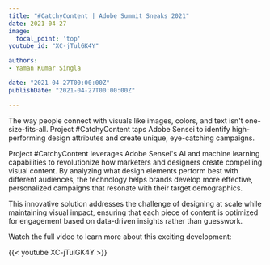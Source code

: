 ```yaml
---
title: "#CatchyContent | Adobe Summit Sneaks 2021"
date: 2021-04-27
image:
  focal_point: 'top'
youtube_id: "XC-jTulGK4Y"

authors:
- Yaman Kumar Singla

date: "2021-04-27T00:00:00Z"
publishDate: "2021-04-27T00:00:00Z"

---
```


The way people connect with visuals like images, colors, and text isn't one-size-fits-all. Project #CatchyContent taps Adobe Sensei to identify high-performing design attributes and create unique, eye-catching campaigns.

Project #CatchyContent leverages Adobe Sensei's AI and machine learning capabilities to revolutionize how marketers and designers create compelling visual content. By analyzing what design elements perform best with different audiences, the technology helps brands develop more effective, personalized campaigns that resonate with their target demographics.

This innovative solution addresses the challenge of designing at scale while maintaining visual impact, ensuring that each piece of content is optimized for engagement based on data-driven insights rather than guesswork.

Watch the full video to learn more about this exciting development:

{{< youtube XC-jTulGK4Y >}} 